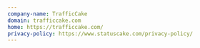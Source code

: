 ```yaml
---
company-name: TrafficCake
domain: trafficcake.com
home: https://trafficcake.com/
privacy-policy: https://www.statuscake.com/privacy-policy/
---
```




